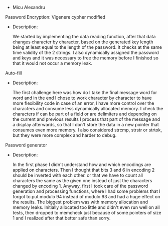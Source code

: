 - Micu Alexandru


Password Encryption: Vigenere cypher modified

- Description:

    We started by implementing the data reading function, after that
data changes character by character, based on the generated key length being
at least equal to the length of the password. It checks at the same time
validity of the 2 strings. I also dynamically assigned the password and keys
and it was necessary to free the memory before I finished so that it would not occur
a memory leak.
                     

Auto-fill

- Description:
    
    The first challenge here was how do I take the final message word for word and
in the end I chose to work character by character to have more flexibility 
code in case of an error, I have more control over the characters 
and consume less dynamically allocated memory. I check the characters if
can be part of a field or are delimiters and depending on the 
current and previous results I process that part of the message and a 
display afterwards, so that I don't store the data in a new pointer that consumes
even more memory. I also considered strcmp, strstr or strtok, but they were more
complex and harder to debug.


Password generator

- Description: 

    In the first phase I didn't understand how and which encodings are applied on characters.
Then I thought that bits 3 and 6 in encoding 2 should be inverted with each other.
or that we have to count all characters the same as the given one instead of just
the characters changed by encoding 1. Anyway, first I took care of
the password generation and processing functions, where I had some
problems that I forgot to put modulo 94 instead of modulo 93 and had a huge effect on the results.
The biggest problem was with memory allocation and memory leaks.
Initially allocated too little and didn't even run well on all tests, then dropped to
memcheck just because of some pointers of size 1 and I realized after that better safe than sorry.

